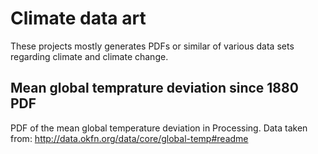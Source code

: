 # Climate data art

These projects mostly generates PDFs or similar of various data sets regarding climate and climate change. 

## Mean global temprature deviation since 1880 PDF
PDF of the mean global temperature deviation in Processing.
Data taken from: http://data.okfn.org/data/core/global-temp#readme
